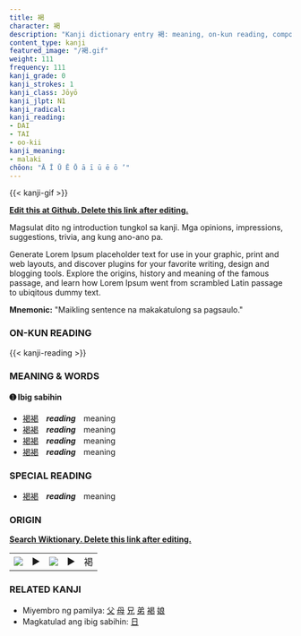 ```yaml
---
title: 褐
character: 褐
description: "Kanji dictionary entry 褐: meaning, on-kun reading, compounds, origin, related kanji"
content_type: kanji
featured_image: "/褐.gif"
weight: 111
frequency: 111
kanji_grade: 0
kanji_strokes: 1
kanji_class: Jōyō
kanji_jlpt: N1
kanji_radical: 
kanji_reading: 
- DAI
- TAI
- oo-kii
kanji_meaning:
- malaki
chōon: "Ā Ī Ū Ē Ō ā ī ū ē ō ’"
---
```

[//]: # (Don't edit the line below. Kanji animated GIF code is automatically generated.)
{{< kanji-gif >}}

[//]: # (Edit below this line.)

**[Edit this at Github. Delete this link after editing.](https://github.com/tim0g/tim/tree/main/content/kanji/褐/index.md)**

Magsulat dito ng introduction tungkol sa kanji. Mga opinions, impressions, suggestions, trivia, ang kung ano-ano pa.

Generate Lorem Ipsum placeholder text for use in your graphic, print and web layouts, and discover plugins for your favorite writing, design and blogging tools. Explore the origins, history and meaning of the famous passage, and learn how Lorem Ipsum went from scrambled Latin passage to ubiqitous dummy text.
 
**Mnemonic:** "Maikling sentence na makakatulong sa pagsaulo."

### ON-KUN READING

[//]: # (Don't edit the line below. ON-KUN READING code is automatically generated.)
{{< kanji-reading >}}

### MEANING & WORDS

#### ➊ **Ibig sabihin**
  - [褐](../褐)[褐](../褐)　***reading***　meaning
  - [褐](../褐)[褐](../褐)　***reading***　meaning
  - [褐](../褐)[褐](../褐)　***reading***　meaning
  - [褐](../褐)[褐](../褐)　***reading***　meaning

### SPECIAL READING
  - [褐](../褐)[褐](../褐)　***reading***　meaning

### ORIGIN

**[Search Wiktionary. Delete this link after editing.](https://wiktionary.org/wiki/褐)**
<table class="kanji-table"><tr><td>
<img src="60px-褐-bronze.svg.png">
</td><td>▶</td><td>
<img src="60px-褐-oracle.svg.png">
</td><td>▶</td>
<td class="kanji-origin">褐</td>
</tr></table>

### RELATED KANJI
- Miyembro ng pamilya: [父](../父) [母](../母) [兄](../兄) [弟](../弟) [褐](../褐) [娘](../娘)
- Magkatulad ang ibig sabihin: [日](../日)
